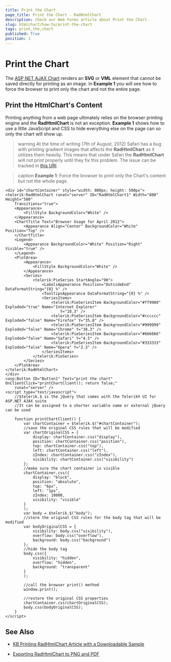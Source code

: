 ```yaml
---
title: Print the Chart
page_title: Print the Chart - RadHtmlChart
description: Check our Web Forms article about Print the Chart.
slug: htmlchart/how-to/print-the-chart
tags: print,the,chart
published: True
position: 1
---
```


# Print the Chart

The [ASP NET AJAX Chart](https://www.telerik.com/products/aspnet-ajax/html-chart.aspx) renders an **SVG** or **VML** element that cannot be saved directly for printing as an image. In **Example 1** you will see how to force the browser to print only the chart and not the entire page.

## Print the HtmlChart's Content

Printing anything from a web page ultimately relies on the browser printing engine and the **RadHtmlChart** is not an exception. **Example 1** shows how to use a little JavaScript and CSS to hide everything else on the page can so only the chart will show up.

>warning At the time of writing (7th of August, 2012) Safari has a bug with printing gradient images that affects the **RadHtmlChart** as it utilizes them heavily. This means that under Safari the **RadHtmlChart** will not print properly until they fix this problem. The issue can be tracked in [this URI](http://code.google.com/p/chromium/issues/detail?id=99458).

>caption **Example 1**: Force the browser to print only the Chart's content but not the whole page.

````ASP.NET 
<div id="chartContainer" style="width: 800px; height: 500px">
<telerik:RadHtmlChart runat="server" ID="RadHtmlChart1" Width="800" Height="500"
	Transitions="true">
	<Appearance>
		<FillStyle BackgroundColor="White" />
	</Appearance>
	<ChartTitle Text="Browser Usage for April 2012">
		<Appearance Align="Center" BackgroundColor="White" Position="Top" />
	</ChartTitle>
	<Legend>
		<Appearance BackgroundColor="White" Position="Right" Visible="true" />
	</Legend>
	<PlotArea>
		<Appearance>
			<FillStyle BackgroundColor="White" />
		</Appearance>
		<Series>
			<telerik:PieSeries StartAngle="90">
				<LabelsAppearance Position="OutsideEnd" DataFormatString="{0} %" />
				<TooltipsAppearance DataFormatString="{0} %" />
				<SeriesItems>
					<telerik:PieSeriesItem BackgroundColor="#ff9900" Exploded="true" Name="Internet Explorer"
						Y="18.3" />
					<telerik:PieSeriesItem BackgroundColor="#cccccc" Exploded="false" Name="Firefox" Y="35.8" />
					<telerik:PieSeriesItem BackgroundColor="#999999" Exploded="false" Name="Chrome" Y="38.3" />
					<telerik:PieSeriesItem BackgroundColor="#666666" Exploded="false" Name="Safari" Y="4.5" />
					<telerik:PieSeriesItem BackgroundColor="#333333" Exploded="false" Name="Opera" Y="2.3" />
				</SeriesItems>
			</telerik:PieSeries>
		</Series>
	</PlotArea>
</telerik:RadHtmlChart>
</div>
<asp:Button ID="Button1" Text="print the chart" OnClientClick="printChartClient(); return false;"
	runat="server" />
<script type="text/javascript">
	//$telerik.$ is the jQuery that comes with the Telerik® UI for ASP.NET AJAX suite
	//It can be assigned to a shorter variable name or external jQuery can be used

	function printChartClient() {
		var chartContainer = $telerik.$("#chartContainer");
		//save the original CSS rules that will be modified
		var chartOriginalCSS = {
			display: chartContainer.css("display"),
			position: chartContainer.css("position"),
			top: chartContainer.css("top"),
			left: chartContainer.css("left"),
			zIndex: chartContainer.css("zIndex"),
			visibility: chartContainer.css("visibility")
		};
		//make sure the chart container is visible
		chartContainer.css({
			display: "block",
			position: "absolute",
			top: "6px",
			left: "1px",
			zIndex: 10000,
			visibility: "visible"
		}
		);
		var body = $telerik.$("body");
		//store the original CSS rules for the body tag that will be modified
		var bodyOriginalCSS = {
			visibility: body.css("visibility"),
			overflow: body.css("overflow"),
			background: body.css("background")
		};
		//hide the body tag
		body.css({
			visibility: "hidden",
			overflow: "hidden",
			background: "transparent"
		}
		);

		//call the browser print() method
		window.print();

		//restore the original CSS properties
		chartContainer.css(chartOriginalCSS);
		body.css(bodyOriginalCSS);
	}
</script>
````


## See Also

 * [KB Printing RadHtmlChart Article with a Downloadable Sample](https://www.telerik.com/support/kb/aspnet-ajax/html-chart/printing-radhtmlchart.aspx)

 * [Exporting RadHtmlChart to PNG and PDF](https://www.telerik.com/community/code-library/aspnet-ajax/html-chart/exporting-radhtmlchart-to-png-and-pdf.aspx)
